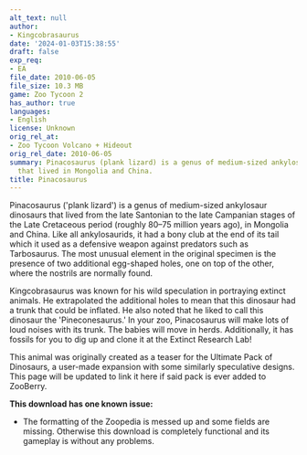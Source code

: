 ```yaml
---
alt_text: null
author:
- Kingcobrasaurus
date: '2024-01-03T15:38:55'
draft: false
exp_req:
- EA
file_date: 2010-06-05
file_size: 10.3 MB
game: Zoo Tycoon 2
has_author: true
languages:
- English
license: Unknown
orig_rel_at:
- Zoo Tycoon Volcano + Hideout
orig_rel_date: 2010-06-05
summary: Pinacosaurus (plank lizard) is a genus of medium-sized ankylosaur dinosaurs
  that lived in Mongolia and China.
title: Pinacosaurus
---
```

Pinacosaurus ('plank lizard') is a genus of medium-sized ankylosaur dinosaurs that lived from the late Santonian to the late Campanian stages of the Late Cretaceous period (roughly 80–75 million years ago), in Mongolia and China. Like all ankylosaurids, it had a bony club at the end of its tail which it used as a defensive weapon against predators such as Tarbosaurus. The most unusual element in the original specimen is the presence of two additional egg-shaped holes, one on top of the other, where the nostrils are normally found.

Kingcobrasaurus was known for his wild speculation in portraying extinct animals. He extrapolated the additional holes to mean that this dinosaur had a trunk that could be inflated. He also noted that he liked to call this dinosaur the 'Pineconesaurus.' In your zoo, Pinacosaurus will make lots of loud noises with its trunk. The babies will move in herds. Additionally, it has fossils for you to dig up and clone it at the Extinct Research Lab!

This animal was originally created as a teaser for the Ultimate Pack of Dinosaurs, a user-made expansion with some similarly speculative designs. This page will be updated to link it here if said pack is ever added to ZooBerry.

**This download has one known issue:**
- The formatting of the Zoopedia is messed up and some fields are missing. Otherwise this download is completely functional and its gameplay is without any problems.